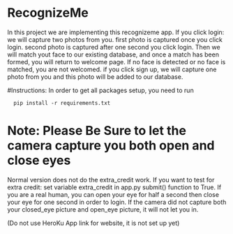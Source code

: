 # RecognizeMe

In this project we are implementing this recognizeme app.
If you click login:
  we will capture two photos from you.
  first photo is captured once you click login.
  second photo is captured after one second you click login.
Then we will match yout face to our existing database, and once a match has been formed, you will return to welcome page.
If no face is detected or no face is matched, you are not welcomed.
if you click sign up, we will capture one photo from you and this photo will be added to our database.

#Instructions:
In order to get all packages setup, you need to run 

```
  pip install -r requirements.txt
```

# Note: Please Be Sure to let the camera capture you both open and close eyes
Normal version does not do the extra_credit work.
If you want to test for extra credit:
  set variable extra_credit in app.py submit() function to True.
If you are a real human, you can open your eye for half a second then close your eye for one second in order to login.
If the camera did not capture both your closed_eye picture and open_eye picture, it will not let you in.

(Do not use HeroKu App link for website, it is not set up yet)

